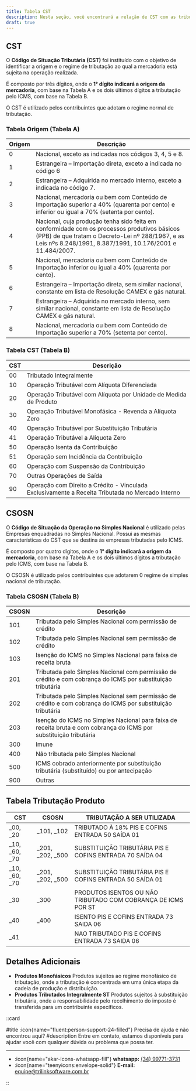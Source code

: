```yaml
---
title: Tabela CST
description: Nesta seção, você encontrará a relação de CST com as tributações do Syspro ERP
draft: true
---
```


## CST

O **Código de Situação Tributária (CST)** foi instituído com o objetivo de identificar a origem e o regime de tributação ao qual a mercadoria está sujeita na operação realizada.

É composto por três dígitos, onde o **1° dígito indicará a origem da mercadoria**, com base na Tabela A e os dois últimos dígitos a tributação pelo ICMS, com base na Tabela B.

O CST é utilizado pelos contribuintes que adotam o regime normal de tributação.

### Tabela Origem (Tabela A)

| Origem | Descrição                                                                                     |
|--------| ----------------------------------------------------------------------------------------------|
| 0 | Nacional, exceto as indicadas nos códigos 3, 4, 5 e 8. |
| 1 | Estrangeira – Importação direta, exceto a indicada no código 6 |
| 2 | Estrangeira – Adquirida no mercado interno, exceto a indicada no código 7. |
| 3 | Nacional, mercadoria ou bem com Conteúdo de Importação superior a 40% (quarenta por cento) e inferior ou igual a 70% (setenta por cento). |
| 4 | Nacional, cuja produção tenha sido feita em conformidade com os processos produtivos básicos (PPB) de que tratam o Decreto-Lei nº 288/1967, e as Leis nºs 8.248/1991, 8.387/1991, 10.176/2001 e 11.484/2007. |
| 5 | Nacional, mercadoria ou bem com Conteúdo de Importação inferior ou igual a 40% (quarenta por cento). |
| 6 | Estrangeira – Importação direta, sem similar nacional, constante em lista de Resolução CAMEX e gás natural. |
| 7 | Estrangeira – Adquirida no mercado interno, sem similar nacional, constante em lista de Resolução CAMEX e gás natural.
| 8 | Nacional, mercadoria ou bem com Conteúdo de Importação superior a 70% (setenta por cento). |

### Tabela CST (Tabela B)

| CST | Descrição                                                                |
|-----| -------------------------------------------------------------------------|
| 00  | Tributado Integralmente                                                  |
| 10  | Operação Tributável com Alíquota Diferenciada                            |
| 20  | Operação Tributável com Alíquota por Unidade de Medida de Produto        |
| 30  | Operação Tributável Monofásica - Revenda a Alíquota Zero                 |
| 40  | Operação Tributável por Substituição Tributária                          |
| 41  | Operação Tributável a Alíquota Zero                                      |
| 50  | Operação Isenta da Contribuição                                          |
| 51  | Operação sem Incidência da Contribuição                                  |
| 60  | Operação com Suspensão da Contribuição                                   |
| 70  | Outras Operações de Saída                                                |
| 90  | Operação com Direito a Crédito - Vinculada Exclusivamente a Receita Tributada no Mercado Interno |

## CSOSN

O **Código de Situação da Operação no Simples Nacional** é utilizado pelas Empresas enquadradas no Simples Nacional. Possui as mesmas características do CST que se destina às empresas tributadas pelo ICMS.

É composto por quatro dígitos, onde o **1° dígito indicará a origem da mercadoria**, com base na Tabela A e os dois últimos dígitos a tributação pelo ICMS, com base na Tabela B.

O CSOSN é utilizado pelos contribuintes que adotarem 0 regime de simples nacional de tributação.

### Tabela CSOSN (Tabela B)


| CSOSN | Descrição                                                                                                            |
|-------| ---------------------------------------------------------------------------------------------------------------------|
| 101   | Tributada pelo Simples Nacional com permissão de crédito                                                             |
| 102   | Tributada pelo Simples Nacional sem permissão de crédito                                                             |
| 103   | Isenção do ICMS no Simples Nacional para faixa de receita bruta                                                      |
| 201   | Tributada pelo Simples Nacional com permissão de crédito e com cobrança do ICMS por substituição tributária          |
| 202   | Tributada pelo Simples Nacional sem permissão de crédito e com cobrança do ICMS por substituição tributária          |
| 203   | Isenção do ICMS no Simples Nacional para faixa de receita bruta e com cobrança do ICMS por substituição tributária   |
| 300   | Imune                                                                                                                |
| 400   | Não tributada pelo Simples Nacional                                                                                  |
| 500   | ICMS cobrado anteriormente por substituição tributária (substituído) ou por antecipação                              |
| 900   | Outras                                                                                                               |

## Tabela Tributação Produto

| CST                  | CSOSN                          | TRIBUTAÇÃO A SER UTILIZADA                               |
|----------------------|--------------------------------|----------------------------------------------------------|
| _00, _20             | _101, _102                     | TRIBUTADO À 18% PIS E COFINS ENTRADA 50 SAÍDA 01         |
| _10, _60, _70        | _201, _202, _500               | SUBSTITUIÇÃO TRIBUTÁRIA PIS E COFINS ENTRADA 70 SAÍDA 04 |
| _10, _60, _70        | _201, _202, _500               | SUBSTITUIÇÃO TRIBUTÁRIA PIS E COFINS ENTRADA 50 SAÍDA 01 |
| _30                  | _300                           | PRODUTOS ISENTOS OU NÃO TRIBUTADO COM COBRANÇA DE ICMS POR ST |
| _40                  | _400                           | ISENTO PIS E COFINS ENTRADA 73 SAIDA 06                  |
| _41                  |                                | NAO TRIBUTADO PIS E COFINS ENTRADA 73 SAIDA 06           |

## Detalhes Adicionais

- **Produtos Monofásicos** Produtos sujeitos ao regime monofásico de tributação, onde a tributação é concentrada em uma única etapa da cadeia de produção e distribuição.
- **Produtos Tributados Integralmente ST** Produtos sujeitos à substituição tributária, onde a responsabilidade pelo recolhimento do imposto é transferida para um contribuinte específicos.

::card

#title
:icon{name="fluent:person-support-24-filled"} Precisa de ajuda e não encontrou aqui?
#description
Entre em contato, estamos disponíveis para ajudar você com qualquer dúvida ou problema que possa ter.

---

- :icon{name="akar-icons-whatsapp-fill"} **whatsapp:** [(34) 99771-3731](https://wa.me/trilinksoftware)
- :icon{name="teenyicons:envelope-solid"} **E-mail:** [equipe@trilinksoftware.com.br](mailto:equipe@trilinksoftware.com.br)

::
